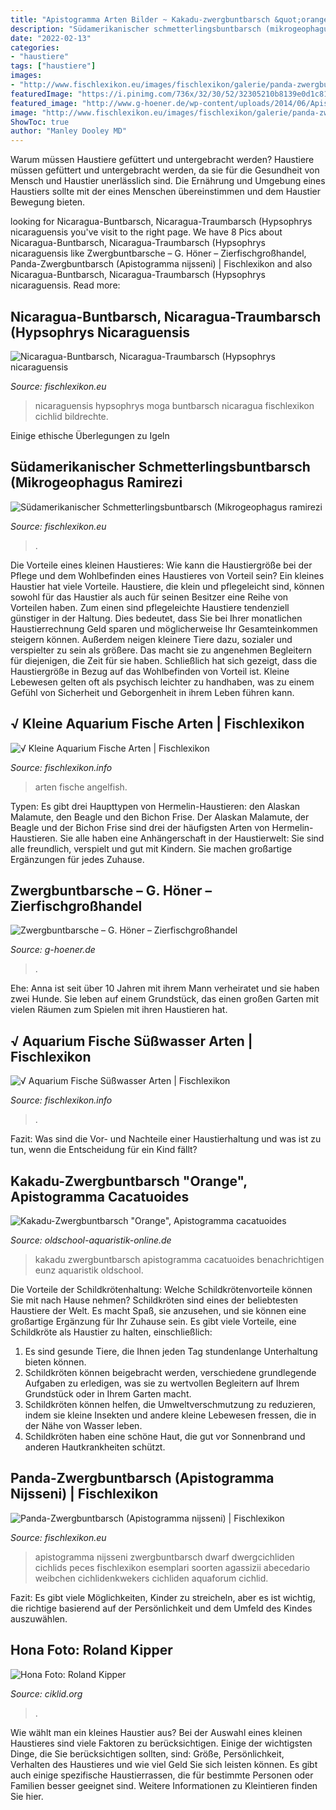 ```yaml
---
title: "Apistogramma Arten Bilder ~ Kakadu-zwergbuntbarsch &quot;orange&quot;, Apistogramma Cacatuoides"
description: "Südamerikanischer schmetterlingsbuntbarsch (mikrogeophagus ramirezi"
date: "2022-02-13"
categories:
- "haustiere"
tags: ["haustiere"]
images:
- "http://www.fischlexikon.eu/images/fischlexikon/galerie/panda-zwergbuntbarsch-02.jpg"
featuredImage: "https://i.pinimg.com/736x/32/30/52/32305210b8139e0d1c8144b65bd899c7.jpg"
featured_image: "http://www.g-hoener.de/wp-content/uploads/2014/06/Apistogramma_macmasteri_n1.jpg"
image: "http://www.fischlexikon.eu/images/fischlexikon/galerie/panda-zwergbuntbarsch-02.jpg"
ShowToc: true
author: "Manley Dooley MD"
---
```



Warum müssen Haustiere gefüttert und untergebracht werden?
Haustiere müssen gefüttert und untergebracht werden, da sie für die Gesundheit von Mensch und Haustier unerlässlich sind. Die Ernährung und Umgebung eines Haustiers sollte mit der eines Menschen übereinstimmen und dem Haustier Bewegung bieten.

	

		
looking for Nicaragua-Buntbarsch, Nicaragua-Traumbarsch (Hypsophrys nicaraguensis you've visit to the right page. We have 8 Pics about Nicaragua-Buntbarsch, Nicaragua-Traumbarsch (Hypsophrys nicaraguensis like Zwergbuntbarsche – G. Höner – Zierfischgroßhandel, Panda-Zwergbuntbarsch (Apistogramma nijsseni) | Fischlexikon and also Nicaragua-Buntbarsch, Nicaragua-Traumbarsch (Hypsophrys nicaraguensis. Read more:
		
    
## Nicaragua-Buntbarsch, Nicaragua-Traumbarsch (Hypsophrys Nicaraguensis

<img loading=lazy src="https://www.fischlexikon.eu/images/fischlexikon/galerie/hypsophrys-nicaraguensis-01.jpg" onerror="this.onerror=null;this.src='https://tse2.mm.bing.net/th?id=OIP.TXTykqXZzY4fgWWSJSM4QgHaE8&amp;pid=15.1';" alt="Nicaragua-Buntbarsch, Nicaragua-Traumbarsch (Hypsophrys nicaraguensis">

_Source: fischlexikon.eu_

>nicaraguensis hypsophrys moga buntbarsch nicaragua fischlexikon cichlid bildrechte. 

	

Einige ethische Überlegungen zu Igeln

    
## Südamerikanischer Schmetterlingsbuntbarsch (Mikrogeophagus Ramirezi

<img loading=lazy src="https://www.fischlexikon.eu/images/fischlexikon/galerie/mikrogeophagus-ramirezi-06.jpg" onerror="this.onerror=null;this.src='https://tse2.mm.bing.net/th?id=OIP.Djxsg7SwOzwJMHsMHqRvbAAAAA&amp;pid=15.1';" alt="Südamerikanischer Schmetterlingsbuntbarsch (Mikrogeophagus ramirezi">

_Source: fischlexikon.eu_

>. 

	

Die Vorteile eines kleinen Haustieres: Wie kann die Haustiergröße bei der Pflege und dem Wohlbefinden eines Haustieres von Vorteil sein?
Ein kleines Haustier hat viele Vorteile. Haustiere, die klein und pflegeleicht sind, können sowohl für das Haustier als auch für seinen Besitzer eine Reihe von Vorteilen haben. Zum einen sind pflegeleichte Haustiere tendenziell günstiger in der Haltung. Dies bedeutet, dass Sie bei Ihrer monatlichen Haustierrechnung Geld sparen und möglicherweise Ihr Gesamteinkommen steigern können. Außerdem neigen kleinere Tiere dazu, sozialer und verspielter zu sein als größere. Das macht sie zu angenehmen Begleitern für diejenigen, die Zeit für sie haben. Schließlich hat sich gezeigt, dass die Haustiergröße in Bezug auf das Wohlbefinden von Vorteil ist. Kleine Lebewesen gelten oft als psychisch leichter zu handhaben, was zu einem Gefühl von Sicherheit und Geborgenheit in ihrem Leben führen kann.

    
## √ Kleine Aquarium Fische Arten | Fischlexikon

<img loading=lazy src="https://i.pinimg.com/736x/32/30/52/32305210b8139e0d1c8144b65bd899c7.jpg" onerror="this.onerror=null;this.src='https://tse1.mm.bing.net/th?id=OIP.nW0UGDHf-jYkro4leTFPugHaKB&amp;pid=15.1';" alt="√ Kleine Aquarium Fische Arten | Fischlexikon">

_Source: fischlexikon.info_

>arten fische angelfish. 

	

Typen: Es gibt drei Haupttypen von Hermelin-Haustieren: den Alaskan Malamute, den Beagle und den Bichon Frise.
Der Alaskan Malamute, der Beagle und der Bichon Frise sind drei der häufigsten Arten von Hermelin-Haustieren. Sie alle haben eine Anhängerschaft in der Haustierwelt: Sie sind alle freundlich, verspielt und gut mit Kindern. Sie machen großartige Ergänzungen für jedes Zuhause.

    
## Zwergbuntbarsche – G. Höner – Zierfischgroßhandel

<img loading=lazy src="http://www.g-hoener.de/wp-content/uploads/2014/06/Apistogramma_macmasteri_n1.jpg" onerror="this.onerror=null;this.src='https://tse1.mm.bing.net/th?id=OIP.kHFIvxr-p0LkFHcJuZ8mKwHaE8&amp;pid=15.1';" alt="Zwergbuntbarsche – G. Höner – Zierfischgroßhandel">

_Source: g-hoener.de_

>. 

	

Ehe: Anna ist seit über 10 Jahren mit ihrem Mann verheiratet und sie haben zwei Hunde. Sie leben auf einem Grundstück, das einen großen Garten mit vielen Räumen zum Spielen mit ihren Haustieren hat.

    
## √ Aquarium Fische Süßwasser Arten | Fischlexikon

<img loading=lazy src="https://i.pinimg.com/originals/c4/fb/40/c4fb4031c470de95af92973b90a10d50.jpg" onerror="this.onerror=null;this.src='https://tse2.mm.bing.net/th?id=OIP.aYqTW9lkAi4QW4CmeHfrRwHaIZ&amp;pid=15.1';" alt="√ Aquarium Fische Süßwasser Arten | Fischlexikon">

_Source: fischlexikon.info_

>. 

	

Fazit: Was sind die Vor- und Nachteile einer Haustierhaltung und was ist zu tun, wenn die Entscheidung für ein Kind fällt?

    
## Kakadu-Zwergbuntbarsch &quot;Orange&quot;, Apistogramma Cacatuoides

<img loading=lazy src="https://www.oldschool-aquaristik-online.de/WebRoot/Store18/Shops/62020582/57FB/432A/A5DA/62CA/FB2D/C0A8/2BBA/D3DB/Kakadu-Zwergbuntbarsch_Orange_Apistogramma_cacatuoides.jpg" onerror="this.onerror=null;this.src='https://tse1.mm.bing.net/th?id=OIP.iB-ipMwXn1XM10kGx4wpWAAAAA&amp;pid=15.1';" alt="Kakadu-Zwergbuntbarsch &quot;Orange&quot;, Apistogramma cacatuoides">

_Source: oldschool-aquaristik-online.de_

>kakadu zwergbuntbarsch apistogramma cacatuoides benachrichtigen eunz aquaristik oldschool. 

	

Die Vorteile der Schildkrötenhaltung: Welche Schildkrötenvorteile können Sie mit nach Hause nehmen?
Schildkröten sind eines der beliebtesten Haustiere der Welt. Es macht Spaß, sie anzusehen, und sie können eine großartige Ergänzung für Ihr Zuhause sein. Es gibt viele Vorteile, eine Schildkröte als Haustier zu halten, einschließlich:
1. Es sind gesunde Tiere, die Ihnen jeden Tag stundenlange Unterhaltung bieten können.
2. Schildkröten können beigebracht werden, verschiedene grundlegende Aufgaben zu erledigen, was sie zu wertvollen Begleitern auf Ihrem Grundstück oder in Ihrem Garten macht.
3. Schildkröten können helfen, die Umweltverschmutzung zu reduzieren, indem sie kleine Insekten und andere kleine Lebewesen fressen, die in der Nähe von Wasser leben.
4. Schildkröten haben eine schöne Haut, die gut vor Sonnenbrand und anderen Hautkrankheiten schützt.

    
## Panda-Zwergbuntbarsch (Apistogramma Nijsseni) | Fischlexikon

<img loading=lazy src="http://www.fischlexikon.eu/images/fischlexikon/galerie/panda-zwergbuntbarsch-02.jpg" onerror="this.onerror=null;this.src='https://tse2.mm.bing.net/th?id=OIP.Jl5Yq3pAr4oSJL8EjH51agHaFJ&amp;pid=15.1';" alt="Panda-Zwergbuntbarsch (Apistogramma nijsseni) | Fischlexikon">

_Source: fischlexikon.eu_

>apistogramma nijsseni zwergbuntbarsch dwarf dwergcichliden cichlids peces fischlexikon esemplari soorten agassizii abecedario weibchen cichlidenkwekers cichliden aquaforum cichlid. 

	

Fazit: Es gibt viele Möglichkeiten, Kinder zu streicheln, aber es ist wichtig, die richtige basierend auf der Persönlichkeit und dem Umfeld des Kindes auszuwählen.

    
## Hona Foto: Roland Kipper

<img loading=lazy src="https://www.ciklid.org/artregister/artbild/a_sp_miua03-roland_kipper.jpg" onerror="this.onerror=null;this.src='https://tse1.mm.bing.net/th?id=OIP.K2Jx2-yyLLt9cDtHDs6wwgHaE7&amp;pid=15.1';" alt="Hona Foto: Roland Kipper">

_Source: ciklid.org_

>. 

	

Wie wählt man ein kleines Haustier aus?
Bei der Auswahl eines kleinen Haustieres sind viele Faktoren zu berücksichtigen. Einige der wichtigsten Dinge, die Sie berücksichtigen sollten, sind: Größe, Persönlichkeit, Verhalten des Haustieres und wie viel Geld Sie sich leisten können. Es gibt auch einige spezifische Haustierrassen, die für bestimmte Personen oder Familien besser geeignet sind. Weitere Informationen zu Kleintieren finden Sie hier.

